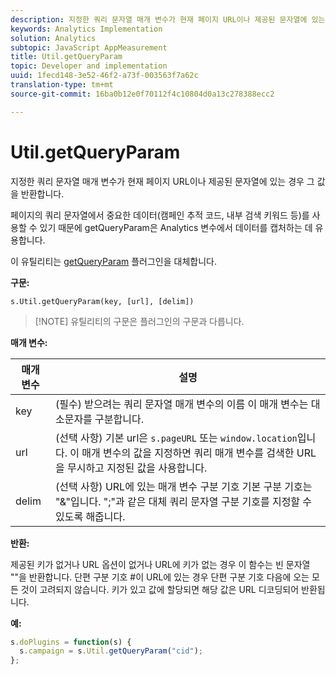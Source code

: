 ```yaml
---
description: 지정한 쿼리 문자열 매개 변수가 현재 페이지 URL이나 제공된 문자열에 있는 경우 그 값을 반환합니다.
keywords: Analytics Implementation
solution: Analytics
subtopic: JavaScript AppMeasurement
title: Util.getQueryParam
topic: Developer and implementation
uuid: 1fecd148-3e52-46f2-a73f-003563f7a62c
translation-type: tm+mt
source-git-commit: 16ba0b12e0f70112f4c10804d0a13c278388ecc2

---
```



# Util.getQueryParam

지정한 쿼리 문자열 매개 변수가 현재 페이지 URL이나 제공된 문자열에 있는 경우 그 값을 반환합니다.

페이지의 쿼리 문자열에서 중요한 데이터(캠페인 추적 코드, 내부 검색 키워드 등)를 사용할 수 있기 때문에 getQueryParam은 Analytics 변수에서 데이터를 캡처하는 데 유용합니다.

이 유틸리티는 [getQueryParam](/help/implement/js-implementation/plugins/getqueryparam.md) 플러그인을 대체합니다.

**구문:**

```
s.Util.getQueryParam(key, [url], [delim])
```

> [!NOTE] 유틸리티의 구문은 플러그인의 구문과 다릅니다.

**매개 변수:**

| 매개 변수 | 설명 |
|---|---|
| key | (필수) 받으려는 쿼리 문자열 매개 변수의 이름 이 매개 변수는 대소문자를 구분합니다. |
| url | (선택 사항) 기본 url은 `s.pageURL` 또는 `window.location`입니다. 이 매개 변수의 값을 지정하면 쿼리 매개 변수를 검색한 URL을 무시하고 지정된 값을 사용합니다. |
| delim | (선택 사항) URL에 있는 매개 변수 구분 기호 기본 구분 기호는 "&amp;"입니다. ";"과 같은 대체 쿼리 문자열 구분 기호를 지정할 수 있도록 해줍니다. |

**반환:**

제공된 키가 없거나 URL 옵션이 없거나 URL에 키가 없는 경우 이 함수는 빈 문자열 ""을 반환합니다. 단편 구분 기호 #이 URL에 있는 경우 단편 구분 기호 다음에 오는 모든 것이 고려되지 않습니다. 키가 있고 값에 할당되면 해당 값은 URL 디코딩되어 반환됩니다.

**예:**

```js
s.doPlugins = function(s) { 
  s.campaign = s.Util.getQueryParam("cid"); 
};
```


